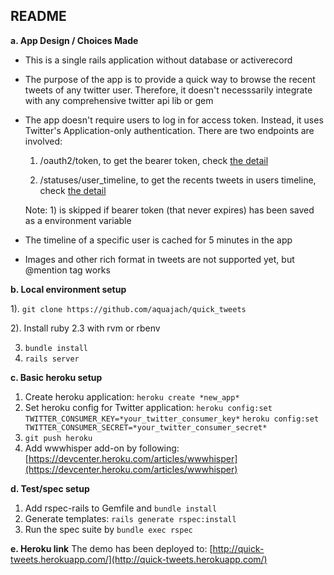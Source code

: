 ## README

**a. App Design / Choices Made**

* This is a single rails application without database or activerecord

* The purpose of the app is to provide a quick way to browse the recent tweets of any twitter user. Therefore, it doesn't necesssarily integrate with any comprehensive twitter api lib or gem

* The app doesn't require users to log in for access token. Instead, it uses Twitter's Application-only authentication. There are two endpoints are involved:

  1.  /oauth2/token, to get the bearer token, check [the detail](https://github.com/aquajach/quick_tweets/blob/master/lib/twitter_api.rb#L6)

  2. /statuses/user_timeline, to get the recents tweets in users timeline, check [the detail](https://github.com/aquajach/quick_tweets/blob/master/lib/twitter_api.rb#L35)

  Note: 1) is skipped if bearer token (that never expires) has been saved as a environment variable
  
* The timeline of a specific user is cached for 5 minutes in the app
  
* Images and other rich format in tweets are not supported yet, but @mention tag works  

**b. Local environment setup**

1). ```git clone https://github.com/aquajach/quick_tweets```

2). Install ruby 2.3 with rvm or rbenv

3. ```bundle install```
4. ```rails server```

**c. Basic heroku setup**

1. Create heroku application: ```heroku create *new_app*```
2. Set heroku config for Twitter application:
```heroku config:set TWITTER_CONSUMER_KEY=*your_twitter_consumer_key*```
```heroku config:set TWITTER_CONSUMER_SECRET=*your_twitter_consumer_secret*```
3. ```git push heroku```
4. Add wwwhisper add-on by following: [https://devcenter.heroku.com/articles/wwwhisper](https://devcenter.heroku.com/articles/wwwhisper)

**d. Test/spec setup**

1. Add rspec-rails to Gemfile and ```bundle install```
2. Generate templates: ```rails generate rspec:install```
3. Run the spec suite by ```bundle exec rspec```


**e. Heroku link**
The demo has been deployed to: [http://quick-tweets.herokuapp.com/](http://quick-tweets.herokuapp.com/)
